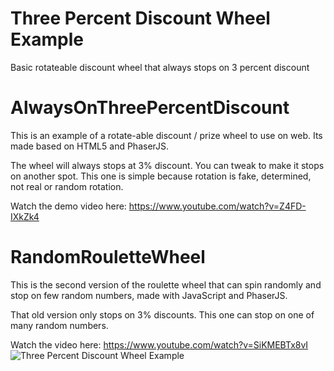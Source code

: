 # Three Percent Discount Wheel Example
 Basic rotateable discount wheel that always stops on 3 percent discount

# AlwaysOnThreePercentDiscount
This is an example of a rotate-able discount / prize wheel to use on web. Its made based on HTML5 and PhaserJS.

The wheel will always stops at 3% discount. You can tweak to make it stops on another spot. This one is simple because rotation is fake, determined, not real or random rotation.

Watch the demo video here: https://www.youtube.com/watch?v=Z4FD-IXkZk4

# RandomRouletteWheel
This is the second version of the roulette wheel that can spin randomly and stop on few random numbers, made with JavaScript and PhaserJS.

That old version only stops on 3% discounts. This one can stop on one of many random numbers.

Watch the video here: https://www.youtube.com/watch?v=SiKMEBTx8vI
![Three Percent Discount Wheel Example](Screenshot%202024-02-14%20at%206.48.20%20PM.png)
